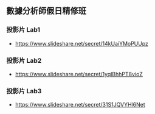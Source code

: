 ## 數據分析師假日精修班

### 投影片 Lab1
- https://www.slideshare.net/secret/14kUaiYMoPUUpz

### 投影片 Lab2
- https://www.slideshare.net/secret/1yqlBhhPT8vioZ

### 投影片 Lab3
- https://www.slideshare.net/secret/31S1JQVYHl6Net
